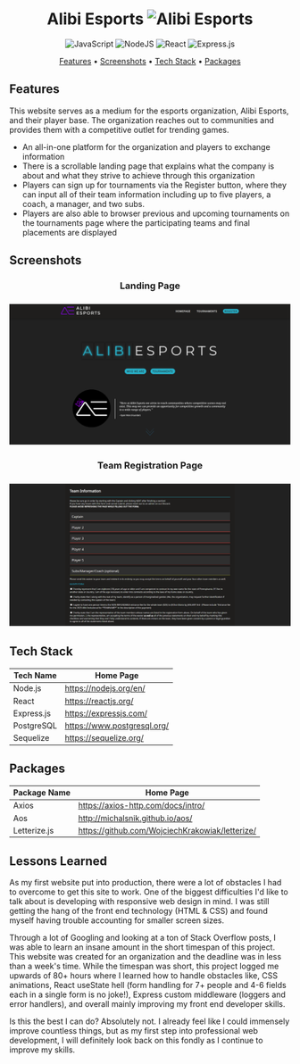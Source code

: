 <div align="center">

# Alibi Esports ![Alibi Esports](https://img.shields.io/badge/Alibi%20Esports-white?style=for-the-badge)

![JavaScript](https://img.shields.io/badge/javascript-%23323330.svg?style=for-the-badge&logo=javascript&logoColor=%23F7DF1E)
![NodeJS](https://img.shields.io/badge/node.js-6DA55F?style=for-the-badge&logo=node.js&logoColor=white)
![React](https://img.shields.io/badge/react-%2320232a.svg?style=for-the-badge&logo=react&logoColor=%2361DAFB)
![Express.js](https://img.shields.io/badge/express.js-%23404d59.svg?style=for-the-badge&logo=express&logoColor=%2361DAFB)

[Features](#features) •
[Screenshots](#screenshots) •
[Tech Stack](#tech-stack) •
[Packages](#packages)

</div>

## Features

This website serves as a medium for the esports organization, Alibi Esports, and their player base. The organization reaches out to communities and provides them with a competitive outlet for trending games. 

- An all-in-one platform for the organization and players to exchange information
- There is a scrollable landing page that explains what the company is about and what they strive to achieve through this organization
- Players can sign up for tournaments via the Register button, where they can input all of their team information including up to five players, a coach, a manager, and two subs.
- Players are also able to browser previous and upcoming tournaments on the tournaments page where the participating teams and final placements are displayed

## Screenshots

<h3 align="center">Landing Page<h3>

<p align="center">
    <img src="./images/alibiesports_landing.PNG" alt="alibi esports landing page" width="738">
</p>

<h3 align="center">Team Registration Page<h3>

<p align="center">
    <img src="./images/alibiesports_forms.PNG" alt="alibi esports form page" width="738">
</p>


## Tech Stack

| Tech Name  | Home Page               |
| ---------- | ----------------------- |
| Node.js    | <https://nodejs.org/en/>   |
| React      | <https://reactjs.org/>  |
| Express.js | <https://expressjs.com/>  |
| PostgreSQL | <https://www.postgresql.org/> |
| Sequelize  | <https://sequelize.org/> |


## Packages

| Package Name      | Home Page                        |
| ----------------- | -------------------------------- |
| Axios             | <https://axios-http.com/docs/intro/>    |
| Aos               | <http://michalsnik.github.io/aos/>            |
| Letterize.js      | <https://github.com/WojciechKrakowiak/letterize/>         |

## Lessons Learned
<p>
As my first website put into production, there were a lot of obstacles I had to overcome to get this site to work. One of the biggest difficulties I'd like to talk about is developing with responsive web design in mind. I was still getting the hang of the front end technology (HTML & CSS) and found myself having trouble accounting for smaller screen sizes. 
</p>
<p>
Through a lot of Googling and looking at a ton of Stack Overflow posts, I was able to learn an insane amount in the short timespan of this project. This website was created for an organization and the deadline was in less than a week's time. While the timespan was short, this project logged me upwards of 80+ hours where I learned how to handle obstacles like, CSS animations, React useState hell (form handling for 7+ people and 4-6 fields each in a single form is no joke!), Express custom middleware (loggers and error handlers), and overall mainly improving my front end developer skills.
</p>
<p>
Is this the best I can do? Absolutely not. I already feel like I could immensely improve countless things, but as my first step into professional web development, I will definitely look back on this fondly as I continue to improve my skills.
</p>
